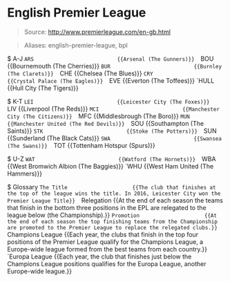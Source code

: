 # English Premier League

> Source: http://www.premierleague.com/en-gb.html

> Aliases: english-premier-league, bpl

$ A-J
    `ARS                           {{Arsenal (The Gunners)}} 
    `BOU                           {{Bournemouth (The Cherries)}} 
    `BUR                           {{Burnley (The Clarets)}} 
    `CHE                           {{Chelsea (The Blues)}} 
    `CRY                           {{Crystal Palace (The Eagles)}} 
    `EVE                           {{Everton (The Toffees)}} 
    `HULL                          {{Hull City (The Tigers)}} 

$ K-T
    `LEI                           {{Leicester City (The Foxes)}} 
    `LIV                           {{Liverpool (The Reds)}} 
    `MCI                           {{Manchester City (The Citizens)}} 
    `MFC                           {{Middlesbrough (The Boro)}} 
    `MUN                           {{Manchester United (The Red Devils)}} 
    `SOU                           {{Southampton (The Saints)}} 
    `STK                           {{Stoke (The Potters)}} 
    `SUN                           {{Sunderland (The Black Cats)}} 
    `SWA                           {{Swansea (The Swans)}} 
    `TOT                           {{Tottenham Hotspur (Spurs)}} 

$ U-Z
    `WAT                           {{Watford (The Hornets)}} 
    `WBA                           {{West Bromwich Albion (The Baggies)}} 
    `WHU                           {{West Ham United (The Hammers)}} 

$ Glossary
    `The Title                     {{The club that finishes at the top of the league wins the title. In 2016, Leicester City won the Premier League Title}} 
    `Relegation                    {{At the end of each season the teams that finish in the bottom three positions in the EPL are relegated to the league below (the Championship).}} 
    `Promotion                     {{At the end of each season the top finishing teams from the Championship are promoted to the Premier League to replace the relegated clubs.}} 
    `Champions League              {{Each year, the clubs that finish in the top four positions of the Premier League qualify for the Champions League, a Europe-wide league formed from the best teams from each country.}} 
    `Europa League                 {{Each year, the club that finishes just below the Champions League positions qualifies for the Europa League, another Europe-wide league.}} 


